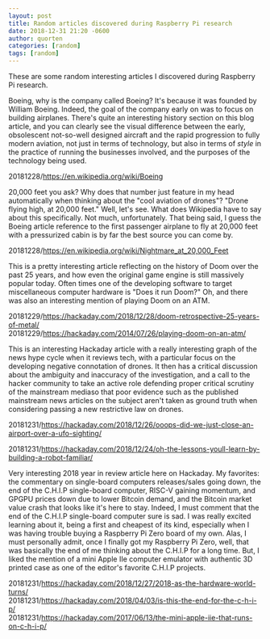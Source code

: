 ```yaml
---
layout: post
title: Random articles discovered during Raspberry Pi research
date: 2018-12-31 21:20 -0600
author: quorten
categories: [random]
tags: [random]
---
```


These are some random interesting articles I discovered during
Raspberry Pi research.

Boeing, why is the company called Boeing?  It's because it was founded
by William Boeing.  Indeed, the goal of the company early on was to
focus on building airplanes.  There's quite an interesting history
section on this blog article, and you can clearly see the visual
difference between the early, obsolescent not-so-well designed
aircraft and the rapid progression to fully modern aviation, not just
in terms of technology, but also in terms of _style_ in the practice
of running the businesses involved, and the purposes of the technology
being used.

20181228/https://en.wikipedia.org/wiki/Boeing

20,000 feet you ask?  Why does that number just feature in my head
automatically when thinking about the "cool aviation of drones"?
"Drone flying high, at 20,000 feet."  Well, let's see.  What does
Wikipedia have to say about this specifically.  Not much,
unfortunately.  That being said, I guess the Boeing article reference
to the first passenger airplane to fly at 20,000 feet with a pressurized
cabin is by far the best source you can come by.

20181228/https://en.wikipedia.org/wiki/Nightmare_at_20,000_Feet

This is a pretty interesting article reflecting on the history of Doom
over the past 25 years, and how even the original game engine is still
massively popular today.  Often times one of the developing software
to target miscellaneous computer hardware is "Does it run Doom?"  Oh,
and there was also an interesting mention of playing Doom on an ATM.

<!-- more -->

20181229/https://hackaday.com/2018/12/28/doom-retrospective-25-years-of-metal/  
20181229/https://hackaday.com/2014/07/26/playing-doom-on-an-atm/

This is an interesting Hackaday article with a really interesting
graph of the news hype cycle when it reviews tech, with a particular
focus on the developing negative connotation of drones.  It then has a
critical discussion about the ambiguity and inaccuracy of the
investigation, and a call to the hacker community to take an active
role defending proper critical scrutiny of the mainstream mediaso that
poor evidence such as the published mainstream news articles on the
subject aren't taken as ground truth when considering passing a new
restrictive law on drones.

20181231/https://hackaday.com/2018/12/26/ooops-did-we-just-close-an-airport-over-a-ufo-sighting/

20181231/https://hackaday.com/2018/12/24/oh-the-lessons-youll-learn-by-building-a-robot-familiar/

Very interesting 2018 year in review article here on Hackaday.  My
favorites: the commentary on single-board computers releases/sales
going down, the end of the C.H.I.P single-board computer, RISC-V
gaining momentum, and GPGPU prices down due to lower Bitcoin demand,
and the Bitcoin market value crash that looks like it's here to stay.
Indeed, I must comment that the end of the C.H.I.P single-board
computer sure is sad.  I was really excited learning about it, being a
first and cheapest of its kind, especially when I was having trouble
buying a Raspberry Pi Zero board of my own.  Alas, I must personally
admit, once I finally got my Raspberry Pi Zero, well, that was
basically the end of me thinking about the C.H.I.P for a long time.
But, I liked the mention of a mini Apple IIe computer emulator with
authentic 3D printed case as one of the editor's favorite C.H.I.P
projects.

20181231/https://hackaday.com/2018/12/27/2018-as-the-hardware-world-turns/  
20181231/https://hackaday.com/2018/04/03/is-this-the-end-for-the-c-h-i-p/  
20181231/https://hackaday.com/2017/06/13/the-mini-apple-iie-that-runs-on-c-h-i-p/
